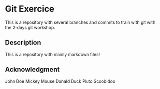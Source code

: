 # Git Exercice

This is a repository with several branches and commits to train with git with the 2-days git workshop.

## Description

This is a repository with mainly markdown files!

## Acknowledgment

John Doe
Mickey Mouse
Donald Duck
Pluto
Scoobidoo
